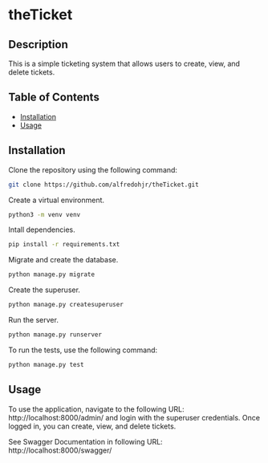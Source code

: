 # theTicket

## Description

This is a simple ticketing system that allows users to create, view, and delete tickets. 

## Table of Contents

* [Installation](#installation)
* [Usage](#usage)

## Installation

Clone the repository using the following command:

```bash
git clone https://github.com/alfredohjr/theTicket.git
```

Create a virtual environment.

```bash
python3 -m venv venv
```

Intall dependencies.

```bash
pip install -r requirements.txt
```

Migrate and create the database.

```bash
python manage.py migrate
```

Create the superuser.

```bash
python manage.py createsuperuser
```

Run the server.

```bash
python manage.py runserver
```

To run the tests, use the following command:

```bash
python manage.py test
```

## Usage

To use the application, navigate to the following URL: http://localhost:8000/admin/ and login with the superuser credentials. Once logged in, you can create, view, and delete tickets.

See Swagger Documentation in following URL: http://localhost:8000/swagger/

